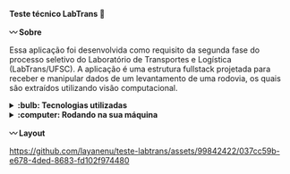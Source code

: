 <strong>Teste técnico LabTrans :vertical_traffic_light: </strong>

<strong>:wavy_dash: Sobre</strong>

Essa aplicação foi desenvolvida como requisito da segunda fase do processo seletivo do Laboratório de Transportes e Logística (LabTrans/UFSC). 
A aplicação é uma estrutura fullstack projetada para receber e manipular dados de um levantamento de uma rodovia, os quais são extraídos utilizando visão computacional.

<details>
  <summary><strong> :bulb: Tecnologias utilizadas </strong></summary><br />

  * Python
  * Peewee
  * Tornado
  * SQLite
  * Vue.js
  * Anaconda

</details>

<details>
<summary><strong> :computer: Rodando na sua máquina</strong></summary><br />

Clone o repositório:
```bash
git clone https://github.com/layanenu/teste-labtrans.git
```

Entre no diretório do projeto: 
```bash
cd teste-labtrans
```

1️⃣ <strong>BACKEND</strong>

Entre no diretório do backend: 
```bash
cd backend
```
:eight_spoked_asterisk: <strong> Primeira opção: Ambiente virtual com Conda</strong>

:warning: Certifique-se de ter o Anaconda ou o Miniconda instalado em seu sistema. Você pode baixá-los em https://www.anaconda.com/, https://docs.conda.io/en/latest/miniconda.html#installing.

Crie um ambiente virtual para isolar as dependências da aplicação: 
```bash
conda env create -f environment.yml
```

Ative o ambiente virtual:
```bash
conda activate teste_labtrans
```

:eight_spoked_asterisk: <strong>Segunda opção: Ambiente virtual com venv</strong>

:warning: Certifique-se de ter o Python e o PIP (gerenciador de pacotes instalados). 

Crie um ambiente virtual para isolar as dependências da aplicação: 
```bash
python3 -m venv venv
```
ou

Crie um ambiente virtual para isolar as dependências da aplicação: 
```bash
python -m venv venv
```

Ative o ambiente virtual:

* macOS/Linux:
```bash
source venv/bin/activate
```

* Windows:
```bash
venv\Scripts\activate
```

Instale as dependências do projeto
```bash
pip install -r requirements.txt
```

2️⃣ <strong>BANCO DE DADOS</strong>

:eight_spoked_asterisk: <strong>Primeira opção</strong>

Para executar o banco de dados existente utilize o seguinte comando: 
```bash
sqlite3 base.db < init.sql
```

:eight_spoked_asterisk: <strong>Segunda opção</strong>

* Instale o `DB Browser for SQLite`. Você pode baixá-lo em https://sqlitebrowser.org/.
* Clique em `Open Database`
* Procure a pasta do repositório clonado e abra o arquivo `base.db`
* Ainda no `DB Browser for SQLite` execute a query existente no arquivo `init.sql` que está contido na pasta `backend`

Após a configuração do banco execute o Backend:
```bash
python3 index.py
```
ou
```bash
python index.py
```

3️⃣ <strong>FRONTEND</strong>

Após a conclusão das etapas anteriores, abra um novo terminal e navegue para o diretório backend:
```bash
cd backend
```

Entre na pasta views:
```bash
cd views
```

Entre na pasta frontend
```bash
cd frontend
```

Instale as dependências do projeto:
```bash
npm install
```

Execute a aplicação:
```bash
npm run dev
```

A aplicação pode ser acessada no seu navegador através do link:
```bash
http://127.0.0.1:5173/
```

</details>

<strong>:wavy_dash: Layout</strong>

https://github.com/layanenu/teste-labtrans/assets/99842422/037cc59b-e678-4ded-8683-fd102f974480


